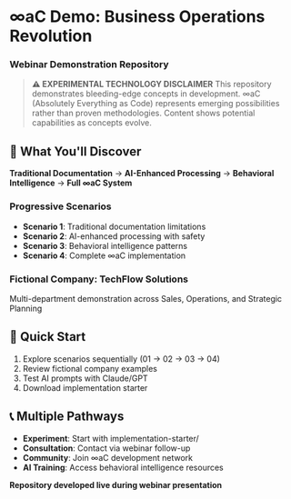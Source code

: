 # ∞aC Demo: Business Operations Revolution
### Webinar Demonstration Repository

> **⚠️ EXPERIMENTAL TECHNOLOGY DISCLAIMER**
> This repository demonstrates bleeding-edge concepts in development. ∞aC (Absolutely Everything as Code) represents emerging possibilities rather than proven methodologies. Content shows potential capabilities as concepts evolve.

## 🚀 What You'll Discover

**Traditional Documentation** → **AI-Enhanced Processing** → **Behavioral Intelligence** → **Full ∞aC System**

### Progressive Scenarios
- **Scenario 1**: Traditional documentation limitations
- **Scenario 2**: AI-enhanced processing with safety
- **Scenario 3**: Behavioral intelligence patterns
- **Scenario 4**: Complete ∞aC implementation

### Fictional Company: TechFlow Solutions
Multi-department demonstration across Sales, Operations, and Strategic Planning

## 🎯 Quick Start
1. Explore scenarios sequentially (01 → 02 → 03 → 04)
2. Review fictional company examples
3. Test AI prompts with Claude/GPT
4. Download implementation starter

## 📞 Multiple Pathways
- **Experiment**: Start with implementation-starter/
- **Consultation**: Contact via webinar follow-up
- **Community**: Join ∞aC development network
- **AI Training**: Access behavioral intelligence resources

**Repository developed live during webinar presentation**